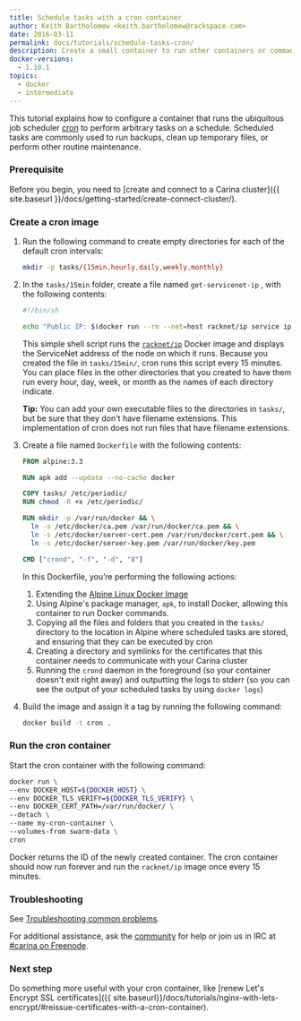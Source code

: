 ```yaml
---
title: Schedule tasks with a cron container
author: Keith Bartholomew <keith.bartholomew@rackspace.com>
date: 2016-03-11
permalink: docs/tutorials/schedule-tasks-cron/
description: Create a small container to run other containers or commands on a regular schedule
docker-versions:
  - 1.10.1
topics:
  - docker
  - intermediate
---
```


This tutorial explains how to configure a container that runs the ubiquitous job scheduler [cron](https://en.wikipedia.org/wiki/Cron) to perform arbitrary tasks on a schedule. Scheduled tasks are commonly used to run backups, clean up temporary files, or perform other routine maintenance.

### Prerequisite

Before you begin, you need to [create and connect to a Carina cluster]({{ site.baseurl }}/docs/getting-started/create-connect-cluster/).

### Create a cron image

1. Run the following command to create empty directories for each of the default cron intervals:

    ```bash
    mkdir -p tasks/{15min,hourly,daily,weekly,monthly}
    ```
1. In the `tasks/15min` folder, create a file named `get-servicenet-ip` , with the following contents:

    ```bash
    #!/bin/sh

    echo "Public IP: $(docker run --rm --net=host racknet/ip service ipv4)"
    ```

    This simple shell script runs the [`racknet/ip`](https://hub.docker.com/r/racknet/ip/) Docker image and displays the ServiceNet address of the node on which it runs. Because you created the file in `tasks/15min/`, cron runs this script every 15 minutes. You can place files in the other directories that you created to have them run every hour, day, week, or month as the names of each directory indicate.

    **Tip:** You can add your own executable files to the directories in `tasks/`, but be sure that they don't have filename extensions. This implementation of cron does not run files that have filename extensions.

1. Create a file named `Dockerfile` with the following contents:

    ```Dockerfile
    FROM alpine:3.3

    RUN apk add --update --no-cache docker

    COPY tasks/ /etc/periodic/
    RUN chmod -R +x /etc/periodic/

    RUN mkdir -p /var/run/docker && \
      ln -s /etc/docker/ca.pem /var/run/docker/ca.pem && \
      ln -s /etc/docker/server-cert.pem /var/run/docker/cert.pem && \
      ln -s /etc/docker/server-key.pem /var/run/docker/key.pem

    CMD ["crond", "-f", "-d", "8"]
    ```

    In this Dockerfile, you’re performing the following actions:

    1. Extending the [Alpine Linux Docker Image](https://github.com/gliderlabs/docker-alpine)
    1. Using Alpine's package manager, `apk`, to install Docker, allowing this container to run Docker commands.
    1. Copying all the files and folders that you created in the `tasks/` directory to the location in Alpine where scheduled tasks are stored, and ensuring that they can be executed by cron
    1. Creating a directory and symlinks for the certificates that this container needs to communicate with your Carina cluster
    1. Running the `crond` daemon in the foreground (so your container doesn't exit right away) and outputting the logs to stderr (so you can see the output of your scheduled tasks by using `docker logs`)

1. Build the image and assign it a tag by running the following command:

    ```bash
    docker build -t cron .
    ```

### Run the cron container

Start the cron container with the following command:

```bash
docker run \
--env DOCKER_HOST=${DOCKER_HOST} \
--env DOCKER_TLS_VERIFY=${DOCKER_TLS_VERIFY} \
--env DOCKER_CERT_PATH=/var/run/docker/ \
--detach \
--name my-cron-container \
--volumes-from swarm-data \
cron
```

Docker returns the ID of the newly created container. The cron container should now run forever and run the `racknet/ip` image once every 15 minutes.

### Troubleshooting

See [Troubleshooting common problems]({{site.baseurl}}/docs/troubleshooting/common-problems/).

For additional assistance, ask the [community](https://community.getcarina.com/) for help or join us in IRC at [#carina on Freenode](http://webchat.freenode.net/?channels=carina).

### Next step

Do something more useful with your cron container, like [renew Let's Encrypt SSL certificates]({{ site.baseurl}}/docs/tutorials/nginx-with-lets-encrypt/#reissue-certificates-with-a-cron-container).
